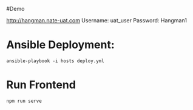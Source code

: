 #Demo

http://hangman.nate-uat.com
Username: uat_user
Password: Hangman1

# Ansible Deployment:

    ansible-playbook -i hosts deploy.yml

# Run Frontend

    npm run serve



